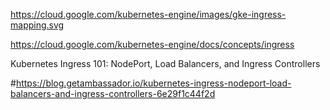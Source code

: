https://cloud.google.com/kubernetes-engine/images/gke-ingress-mapping.svg


https://cloud.google.com/kubernetes-engine/docs/concepts/ingress

Kubernetes Ingress 101: NodePort, Load Balancers, and Ingress Controllers

#https://blog.getambassador.io/kubernetes-ingress-nodeport-load-balancers-and-ingress-controllers-6e29f1c44f2d
